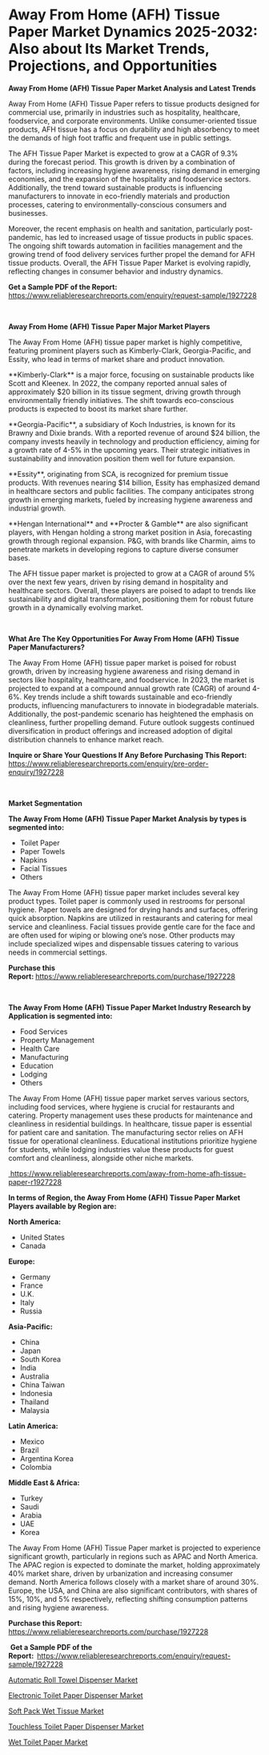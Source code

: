 <p><h1>Away From Home (AFH) Tissue Paper Market Dynamics 2025-2032: Also about Its Market Trends, Projections, and Opportunities</h1></p><p><strong>Away From Home (AFH) Tissue Paper Market Analysis and Latest Trends</strong></p>
<p><p>Away From Home (AFH) Tissue Paper refers to tissue products designed for commercial use, primarily in industries such as hospitality, healthcare, foodservice, and corporate environments. Unlike consumer-oriented tissue products, AFH tissue has a focus on durability and high absorbency to meet the demands of high foot traffic and frequent use in public settings.</p><p>The AFH Tissue Paper Market is expected to grow at a CAGR of 9.3% during the forecast period. This growth is driven by a combination of factors, including increasing hygiene awareness, rising demand in emerging economies, and the expansion of the hospitality and foodservice sectors. Additionally, the trend toward sustainable products is influencing manufacturers to innovate in eco-friendly materials and production processes, catering to environmentally-conscious consumers and businesses.</p><p>Moreover, the recent emphasis on health and sanitation, particularly post-pandemic, has led to increased usage of tissue products in public spaces. The ongoing shift towards automation in facilities management and the growing trend of food delivery services further propel the demand for AFH tissue products. Overall, the AFH Tissue Paper Market is evolving rapidly, reflecting changes in consumer behavior and industry dynamics.</p></p>
<p><strong>Get a Sample PDF of the Report:&nbsp;</strong> <a href="https://www.reliableresearchreports.com/enquiry/request-sample/1927228?utm_campaign=16&utm_medium=2&utm_source=Github&utm_content=ia&utm_term=15012025&utm_id=away-from-home-afh-tissue-paper">https://www.reliableresearchreports.com/enquiry/request-sample/1927228</a></p>
<p>&nbsp;</p>
<p><strong>Away From Home (AFH) Tissue Paper Major Market Players</strong></p>
<p><p>The Away From Home (AFH) tissue paper market is highly competitive, featuring prominent players such as Kimberly-Clark, Georgia-Pacific, and Essity, who lead in terms of market share and product innovation.</p><p>**Kimberly-Clark** is a major force, focusing on sustainable products like Scott and Kleenex. In 2022, the company reported annual sales of approximately $20 billion in its tissue segment, driving growth through environmentally friendly initiatives. The shift towards eco-conscious products is expected to boost its market share further.</p><p>**Georgia-Pacific**, a subsidiary of Koch Industries, is known for its Brawny and Dixie brands. With a reported revenue of around $24 billion, the company invests heavily in technology and production efficiency, aiming for a growth rate of 4-5% in the upcoming years. Their strategic initiatives in sustainability and innovation position them well for future expansion.</p><p>**Essity**, originating from SCA, is recognized for premium tissue products. With revenues nearing $14 billion, Essity has emphasized demand in healthcare sectors and public facilities. The company anticipates strong growth in emerging markets, fueled by increasing hygiene awareness and industrial growth.</p><p>**Hengan International** and **Procter & Gamble** are also significant players, with Hengan holding a strong market position in Asia, forecasting growth through regional expansion. P&G, with brands like Charmin, aims to penetrate markets in developing regions to capture diverse consumer bases.</p><p>The AFH tissue paper market is projected to grow at a CAGR of around 5% over the next few years, driven by rising demand in hospitality and healthcare sectors. Overall, these players are poised to adapt to trends like sustainability and digital transformation, positioning them for robust future growth in a dynamically evolving market.</p></p>
<p>&nbsp;</p>
<p><strong>What Are The Key Opportunities For Away From Home (AFH) Tissue Paper Manufacturers?</strong></p>
<p><p>The Away From Home (AFH) tissue paper market is poised for robust growth, driven by increasing hygiene awareness and rising demand in sectors like hospitality, healthcare, and foodservice. In 2023, the market is projected to expand at a compound annual growth rate (CAGR) of around 4-6%. Key trends include a shift towards sustainable and eco-friendly products, influencing manufacturers to innovate in biodegradable materials. Additionally, the post-pandemic scenario has heightened the emphasis on cleanliness, further propelling demand. Future outlook suggests continued diversification in product offerings and increased adoption of digital distribution channels to enhance market reach.</p></p>
<p><strong>Inquire or Share Your Questions If Any Before Purchasing This Report:</strong> <a href="https://www.reliableresearchreports.com/enquiry/pre-order-enquiry/1927228?utm_campaign=16&utm_medium=2&utm_source=Github&utm_content=ia&utm_term=15012025&utm_id=away-from-home-afh-tissue-paper">https://www.reliableresearchreports.com/enquiry/pre-order-enquiry/1927228</a></p>
<p>&nbsp;</p>
<p><strong>Market Segmentation</strong></p>
<p><strong>The Away From Home (AFH) Tissue Paper Market Analysis by types is segmented into:</strong></p>
<p><ul><li>Toilet Paper</li><li>Paper Towels</li><li>Napkins</li><li>Facial Tissues</li><li>Others</li></ul></p>
<p><p>The Away From Home (AFH) tissue paper market includes several key product types. Toilet paper is commonly used in restrooms for personal hygiene. Paper towels are designed for drying hands and surfaces, offering quick absorption. Napkins are utilized in restaurants and catering for meal service and cleanliness. Facial tissues provide gentle care for the face and are often used for wiping or blowing one’s nose. Other products may include specialized wipes and dispensable tissues catering to various needs in commercial settings.</p></p>
<p><strong>Purchase this Report:&nbsp;</strong><a href="https://www.reliableresearchreports.com/purchase/1927228?utm_campaign=16&utm_medium=2&utm_source=Github&utm_content=ia&utm_term=15012025&utm_id=away-from-home-afh-tissue-paper">https://www.reliableresearchreports.com/purchase/1927228</a></p>
<p>&nbsp;</p>
<p><strong>The Away From Home (AFH) Tissue Paper Market Industry Research by Application is segmented into:</strong></p>
<p><ul><li>Food Services</li><li>Property Management</li><li>Health Care</li><li>Manufacturing</li><li>Education</li><li>Lodging</li><li>Others</li></ul></p>
<p><p>The Away From Home (AFH) tissue paper market serves various sectors, including food services, where hygiene is crucial for restaurants and catering. Property management uses these products for maintenance and cleanliness in residential buildings. In healthcare, tissue paper is essential for patient care and sanitation. The manufacturing sector relies on AFH tissue for operational cleanliness. Educational institutions prioritize hygiene for students, while lodging industries value these products for guest comfort and cleanliness, alongside other niche markets.</p></p>
<p><a href="https://www.reliableresearchreports.com/away-from-home-afh-tissue-paper-r1927228?utm_campaign=16&utm_medium=2&utm_source=Github&utm_content=ia&utm_term=15012025&utm_id=away-from-home-afh-tissue-paper">&nbsp;https://www.reliableresearchreports.com/away-from-home-afh-tissue-paper-r1927228</a></p>
<p><strong>In terms of Region, the Away From Home (AFH) Tissue Paper Market Players available by Region are:</strong></p>
<p>
    <p> <strong> North America: </strong>
        <ul>
            <li>United States</li>
            <li>Canada</li>
        </ul>
        </p> 
    <p> <strong> Europe: </strong>
        <ul>
            <li>Germany</li>
            <li>France</li>
            <li>U.K.</li>
            <li>Italy</li>
            <li>Russia</li>
        </ul>
        </p> 
    <p> <strong> Asia-Pacific: </strong>
        <ul>
            <li>China</li>
            <li>Japan</li>
            <li>South Korea</li>
            <li>India</li>
            <li>Australia</li>
            <li>China Taiwan</li>
            <li>Indonesia</li>
            <li>Thailand</li>
            <li>Malaysia</li>
        </ul>
        </p> 
    <p> <strong> Latin America: </strong>
        <ul>
            <li>Mexico</li>
            <li>Brazil</li>
            <li>Argentina Korea</li>
            <li>Colombia</li>
        </ul>
        </p> 
    <p> <strong> Middle East & Africa: </strong>
        <ul>
            <li>Turkey</li>
            <li>Saudi</li>
            <li>Arabia</li>
            <li>UAE</li>
            <li>Korea</li>
        </ul>
    </p>
    </p>
<p><p>The Away From Home (AFH) Tissue Paper market is projected to experience significant growth, particularly in regions such as APAC and North America. The APAC region is expected to dominate the market, holding approximately 40% market share, driven by urbanization and increasing consumer demand. North America follows closely with a market share of around 30%. Europe, the USA, and China are also significant contributors, with shares of 15%, 10%, and 5% respectively, reflecting shifting consumption patterns and rising hygiene awareness.</p></p>
<p><strong>Purchase this Report: </strong><a href="https://www.reliableresearchreports.com/purchase/1927228?utm_campaign=16&utm_medium=2&utm_source=Github&utm_content=ia&utm_term=15012025&utm_id=away-from-home-afh-tissue-paper">https://www.reliableresearchreports.com/purchase/1927228</a></p>
<p>&nbsp;<strong>Get a Sample PDF of the Report:&nbsp;&nbsp;</strong><a href="https://www.reliableresearchreports.com/enquiry/request-sample/1927228?utm_campaign=16&utm_medium=2&utm_source=Github&utm_content=ia&utm_term=15012025&utm_id=away-from-home-afh-tissue-paper">https://www.reliableresearchreports.com/enquiry/request-sample/1927228</a></p>
<p><strong></strong></p>
<p><p><a href="https://github.com/norbeludie83/Market-Research-Report-List-1/blob/main/automatic-roll-towel-dispenser-market.md?utm_campaign=16&utm_medium=2&utm_source=Github&utm_content=ia&utm_term=15012025&utm_id=away-from-home-afh-tissue-paper">Automatic Roll Towel Dispenser Market</a></p><p><a href="https://github.com/mezokathleen834/Market-Research-Report-List-1/blob/main/electronic-toilet-paper-dispenser-market.md?utm_campaign=16&utm_medium=2&utm_source=Github&utm_content=ia&utm_term=15012025&utm_id=away-from-home-afh-tissue-paper">Electronic Toilet Paper Dispenser Market</a></p><p><a href="https://github.com/JosephineMcguire65/Market-Research-Report-List-1/blob/main/soft-pack-wet-tissue-market.md?utm_campaign=16&utm_medium=2&utm_source=Github&utm_content=ia&utm_term=15012025&utm_id=away-from-home-afh-tissue-paper">Soft Pack Wet Tissue Market</a></p><p><a href="https://github.com/shirleenfraker87/Market-Research-Report-List-1/blob/main/touchless-toilet-paper-dispenser-market.md?utm_campaign=16&utm_medium=2&utm_source=Github&utm_content=ia&utm_term=15012025&utm_id=away-from-home-afh-tissue-paper">Touchless Toilet Paper Dispenser Market</a></p><p><a href="https://github.com/jerhoskinson197676/Market-Research-Report-List-1/blob/main/wet-toilet-paper-market.md?utm_campaign=16&utm_medium=2&utm_source=Github&utm_content=ia&utm_term=15012025&utm_id=away-from-home-afh-tissue-paper">Wet Toilet Paper Market</a></p></p>